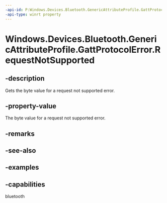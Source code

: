 ```yaml
---
-api-id: P:Windows.Devices.Bluetooth.GenericAttributeProfile.GattProtocolError.RequestNotSupported
-api-type: winrt property
---
```


<!-- Property syntax.
public byte RequestNotSupported { get; }
-->

# Windows.Devices.Bluetooth.GenericAttributeProfile.GattProtocolError.RequestNotSupported

## -description
Gets the byte value for a request not supported error.

## -property-value
The byte value for a request not supported error.

## -remarks

## -see-also

## -examples


## -capabilities
bluetooth
